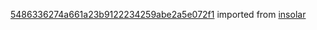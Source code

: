 [5486336274a661a23b9122234259abe2a5e072f1](https://github.com/insolar/insolar/commit/5486336274a661a23b9122234259abe2a5e072f1) imported from [insolar](https://github.com/insolar/insolar)
